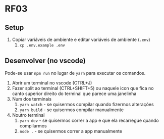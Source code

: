 # RF03

## Setup

1. Copiar variáveis de ambiente e editar variáveis de ambiente (`.env`)
    1. `cp .env.example .env`

## Desenvolver (no vscode)

Pode-se usar `npm run` no lugar de `yarn` para executar os comandos.

1. Abrir um terminal no vscode (CTRL+J)
2. Fazer split ao terminal (CTRL+SHIFT+5) ou naquele icon que fica no canto superior direito do terminal que parece uma janelinha
3. Num dos terminais
    1. `yarn watch` - se quisermos compilar quando fizermos alterações
    2. `yarn build` - se quisermos compilar manualmente
4. Noutro terminal
    1. `yarn dev` - se quisermos correr a app e que ela recarregue quando compilarmos
    2. `node .` - se quisermos correr a app manualmente
